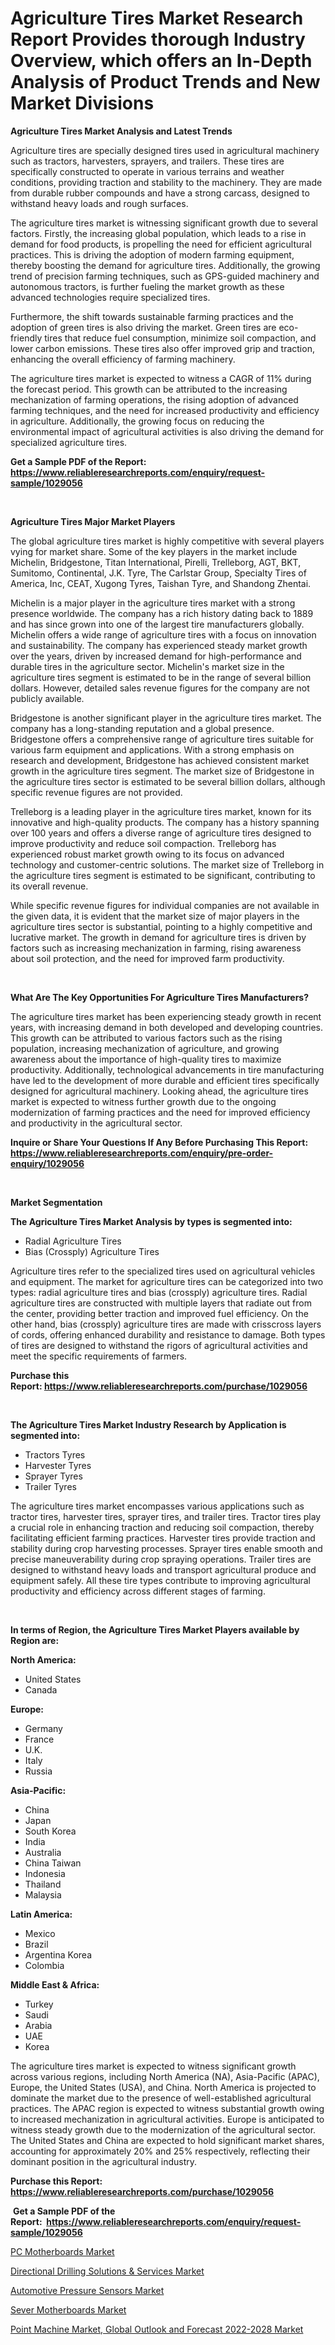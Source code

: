 <p><h1>Agriculture Tires Market Research Report Provides thorough Industry Overview, which offers an In-Depth Analysis of Product Trends and New Market Divisions</h1></p><p><strong>Agriculture Tires Market Analysis and Latest Trends</strong></p>
<p><p>Agriculture tires are specially designed tires used in agricultural machinery such as tractors, harvesters, sprayers, and trailers. These tires are specifically constructed to operate in various terrains and weather conditions, providing traction and stability to the machinery. They are made from durable rubber compounds and have a strong carcass, designed to withstand heavy loads and rough surfaces.</p><p>The agriculture tires market is witnessing significant growth due to several factors. Firstly, the increasing global population, which leads to a rise in demand for food products, is propelling the need for efficient agricultural practices. This is driving the adoption of modern farming equipment, thereby boosting the demand for agriculture tires. Additionally, the growing trend of precision farming techniques, such as GPS-guided machinery and autonomous tractors, is further fueling the market growth as these advanced technologies require specialized tires.</p><p>Furthermore, the shift towards sustainable farming practices and the adoption of green tires is also driving the market. Green tires are eco-friendly tires that reduce fuel consumption, minimize soil compaction, and lower carbon emissions. These tires also offer improved grip and traction, enhancing the overall efficiency of farming machinery.</p><p>The agriculture tires market is expected to witness a CAGR of 11% during the forecast period. This growth can be attributed to the increasing mechanization of farming operations, the rising adoption of advanced farming techniques, and the need for increased productivity and efficiency in agriculture. Additionally, the growing focus on reducing the environmental impact of agricultural activities is also driving the demand for specialized agriculture tires.</p></p>
<p><strong>Get a Sample PDF of the Report:&nbsp; <a href="https://www.reliableresearchreports.com/enquiry/request-sample/1029056">https://www.reliableresearchreports.com/enquiry/request-sample/1029056</a></strong></p>
<p>&nbsp;</p>
<p><strong>Agriculture Tires Major Market Players</strong></p>
<p><p>The global agriculture tires market is highly competitive with several players vying for market share. Some of the key players in the market include Michelin, Bridgestone, Titan International, Pirelli, Trelleborg, AGT, BKT, Sumitomo, Continental, J.K. Tyre, The Carlstar Group, Specialty Tires of America, Inc, CEAT, Xugong Tyres, Taishan Tyre, and Shandong Zhentai.</p><p>Michelin is a major player in the agriculture tires market with a strong presence worldwide. The company has a rich history dating back to 1889 and has since grown into one of the largest tire manufacturers globally. Michelin offers a wide range of agriculture tires with a focus on innovation and sustainability. The company has experienced steady market growth over the years, driven by increased demand for high-performance and durable tires in the agriculture sector. Michelin's market size in the agriculture tires segment is estimated to be in the range of several billion dollars. However, detailed sales revenue figures for the company are not publicly available.</p><p>Bridgestone is another significant player in the agriculture tires market. The company has a long-standing reputation and a global presence. Bridgestone offers a comprehensive range of agriculture tires suitable for various farm equipment and applications. With a strong emphasis on research and development, Bridgestone has achieved consistent market growth in the agriculture tires segment. The market size of Bridgestone in the agriculture tires sector is estimated to be several billion dollars, although specific revenue figures are not provided.</p><p>Trelleborg is a leading player in the agriculture tires market, known for its innovative and high-quality products. The company has a history spanning over 100 years and offers a diverse range of agriculture tires designed to improve productivity and reduce soil compaction. Trelleborg has experienced robust market growth owing to its focus on advanced technology and customer-centric solutions. The market size of Trelleborg in the agriculture tires segment is estimated to be significant, contributing to its overall revenue.</p><p>While specific revenue figures for individual companies are not available in the given data, it is evident that the market size of major players in the agriculture tires sector is substantial, pointing to a highly competitive and lucrative market. The growth in demand for agriculture tires is driven by factors such as increasing mechanization in farming, rising awareness about soil protection, and the need for improved farm productivity.</p></p>
<p>&nbsp;</p>
<p><strong>What Are The Key Opportunities For Agriculture Tires Manufacturers?</strong></p>
<p><p>The agriculture tires market has been experiencing steady growth in recent years, with increasing demand in both developed and developing countries. This growth can be attributed to various factors such as the rising population, increasing mechanization of agriculture, and growing awareness about the importance of high-quality tires to maximize productivity. Additionally, technological advancements in tire manufacturing have led to the development of more durable and efficient tires specifically designed for agricultural machinery. Looking ahead, the agriculture tires market is expected to witness further growth due to the ongoing modernization of farming practices and the need for improved efficiency and productivity in the agricultural sector.</p></p>
<p><strong>Inquire or Share Your Questions If Any Before Purchasing This Report: <a href="https://www.reliableresearchreports.com/enquiry/pre-order-enquiry/1029056">https://www.reliableresearchreports.com/enquiry/pre-order-enquiry/1029056</a></strong></p>
<p>&nbsp;</p>
<p><strong>Market Segmentation</strong></p>
<p><strong>The Agriculture Tires Market Analysis by types is segmented into:</strong></p>
<p><ul><li>Radial Agriculture Tires</li><li>Bias (Crossply) Agriculture Tires</li></ul></p>
<p><p>Agriculture tires refer to the specialized tires used on agricultural vehicles and equipment. The market for agriculture tires can be categorized into two types: radial agriculture tires and bias (crossply) agriculture tires. Radial agriculture tires are constructed with multiple layers that radiate out from the center, providing better traction and improved fuel efficiency. On the other hand, bias (crossply) agriculture tires are made with crisscross layers of cords, offering enhanced durability and resistance to damage. Both types of tires are designed to withstand the rigors of agricultural activities and meet the specific requirements of farmers.</p></p>
<p><strong>Purchase this Report:&nbsp;<a href="https://www.reliableresearchreports.com/purchase/1029056">https://www.reliableresearchreports.com/purchase/1029056</a></strong></p>
<p>&nbsp;</p>
<p><strong>The Agriculture Tires Market Industry Research by Application is segmented into:</strong></p>
<p><ul><li>Tractors Tyres</li><li>Harvester Tyres</li><li>Sprayer Tyres</li><li>Trailer Tyres</li></ul></p>
<p><p>The agriculture tires market encompasses various applications such as tractor tires, harvester tires, sprayer tires, and trailer tires. Tractor tires play a crucial role in enhancing traction and reducing soil compaction, thereby facilitating efficient farming practices. Harvester tires provide traction and stability during crop harvesting processes. Sprayer tires enable smooth and precise maneuverability during crop spraying operations. Trailer tires are designed to withstand heavy loads and transport agricultural produce and equipment safely. All these tire types contribute to improving agricultural productivity and efficiency across different stages of farming.</p></p>
<p>&nbsp;</p>
<p><strong>In terms of Region, the Agriculture Tires Market Players available by Region are:</strong></p>
<p>
    <p> <strong> North America: </strong>
        <ul>
            <li>United States</li>
            <li>Canada</li>
        </ul>
        </p> 
    <p> <strong> Europe: </strong>
        <ul>
            <li>Germany</li>
            <li>France</li>
            <li>U.K.</li>
            <li>Italy</li>
            <li>Russia</li>
        </ul>
        </p> 
    <p> <strong> Asia-Pacific: </strong>
        <ul>
            <li>China</li>
            <li>Japan</li>
            <li>South Korea</li>
            <li>India</li>
            <li>Australia</li>
            <li>China Taiwan</li>
            <li>Indonesia</li>
            <li>Thailand</li>
            <li>Malaysia</li>
        </ul>
        </p> 
    <p> <strong> Latin America: </strong>
        <ul>
            <li>Mexico</li>
            <li>Brazil</li>
            <li>Argentina Korea</li>
            <li>Colombia</li>
        </ul>
        </p> 
    <p> <strong> Middle East & Africa: </strong>
        <ul>
            <li>Turkey</li>
            <li>Saudi</li>
            <li>Arabia</li>
            <li>UAE</li>
            <li>Korea</li>
        </ul>
    </p>
    </p>
<p><p>The agriculture tires market is expected to witness significant growth across various regions, including North America (NA), Asia-Pacific (APAC), Europe, the United States (USA), and China. North America is projected to dominate the market due to the presence of well-established agricultural practices. The APAC region is expected to witness substantial growth owing to increased mechanization in agricultural activities. Europe is anticipated to witness steady growth due to the modernization of the agricultural sector. The United States and China are expected to hold significant market shares, accounting for approximately 20% and 25% respectively, reflecting their dominant position in the agricultural industry.</p></p>
<p><strong>Purchase this Report: <a href="https://www.reliableresearchreports.com/purchase/1029056">https://www.reliableresearchreports.com/purchase/1029056</a></strong></p>
<p>&nbsp;<strong>Get a Sample PDF of the Report:&nbsp;&nbsp;<a href="https://www.reliableresearchreports.com/enquiry/request-sample/1029056">https://www.reliableresearchreports.com/enquiry/request-sample/1029056</a></strong></p>
<p><strong></strong></p>
<p><p><a href="https://www.reportprime.com/pc-motherboards-r2640">PC Motherboards Market</a></p><p><a href="https://issuu.com/reportprime-2/docs/directional-drilling-solutions-services-market-siz?fr=xKAE9_zU1NQ">Directional Drilling Solutions & Services Market</a></p><p><a href="https://issuu.com/reportprime-2/docs/automotive-pressure-sensors-market-size-2030.pptx?fr=xKAE9_zU1NQ">Automotive Pressure Sensors Market</a></p><p><a href="https://www.reportprime.com/sever-motherboards-r2643">Sever Motherboards Market</a></p><p><a href="https://medium.com/@bethhermann2023/point-machine-market-global-outlook-and-forecast-2022-2028-market-size-growth-forecast-2023-2030-8a044512283f">Point Machine Market, Global Outlook and Forecast 2022-2028 Market</a></p></p>